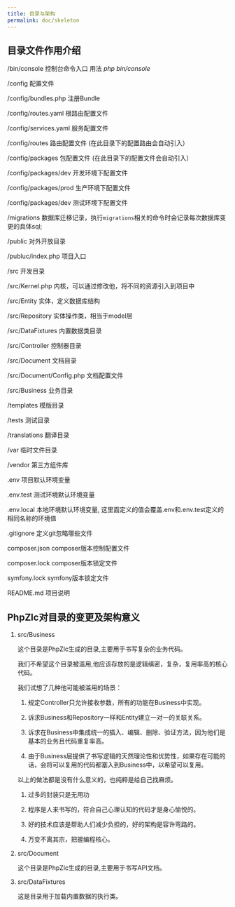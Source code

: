 ```yaml
---
title: 目录与架构
permalink: doc/skeleton
---
```


## 目录文件作用介绍

/bin/console  控制台命令入口  用法 *php bin/console*

/config 配置文件

/config/bundles.php 注册Bundle

/config/routes.yaml 根路由配置文件

/config/services.yaml 服务配置文件

/config/routes 路由配置文件 (在此目录下的配置路由会自动引入）

/config/packages 包配置文件 (在此目录下的配置文件会自动引入）

/config/packages/dev 开发环境下配置文件

/config/packages/prod 生产环境下配置文件

/config/packages/dev 测试环境下配置文件

/migrations 数据库迁移记录，执行`migrations`相关的命令时会记录每次数据库变更的具体sql;

/public  对外开放目录

/publuc/index.php 项目入口

/src 开发目录

/src/Kernel.php 内核，可以通过修改他，将不同的资源引入到项目中

/src/Entity 实体，定义数据库结构

/src/Repository 实体操作类，相当于model层

/src/DataFixtures 内置数据类目录

/src/Controller 控制器目录

/src/Document 文档目录

/src/Document/Config.php 文档配置文件

/src/Business 业务目录

/templates 模版目录

/tests 测试目录

/translations 翻译目录

/var 临时文件目录

/vendor 第三方组件库

.env 项目默认环境变量

.env.test 测试环境默认环境变量

.env.local 本地环境默认环境变量, 这里面定义的值会覆盖.env和.env.test定义的相同名称的环境值

.gitignore 定义git忽略哪些文件

composer.json composer版本控制配置文件

composer.lock  composer版本锁定文件

symfony.lock symfony版本锁定文件

README.md 项目说明

## PhpZlc对目录的变更及架构意义

1. src/Business 

    这个目录是PhpZlc生成的目录,主要用于书写复杂的业务代码。
    
    我们不希望这个目录被滥用,他应该存放的是逻辑缜密，复杂，复用率高的核心代码。
    
    我们试想了几种他可能被滥用的场景：
    
    1. 规定Controller只允许接收参数，所有的功能在Business中实现。
    
    2. 诉求Business和Repository一样和Entity建立一对一的关联关系。
    
    3. 诉求在Business中集成统一的插入、编辑、删除、验证方法，因为他们是基本的业务且代码重复率高。
    
    4. 由于Business层提供了书写逻辑的天然理论性和优势性，如果存在可能的话，会将可以复用的代码都塞入到Business中，以希望可以复用。
   
    以上的做法都是没有什么意义的，也纯粹是给自己找麻烦。
    
    1. 过多的封装只是无用功
    
    2. 程序是人来书写的，符合自己心理认知的代码才是身心愉悦的。
    
    3. 好的技术应该是帮助人们减少负担的，好的架构是容许弯路的。

    4. 万变不离其宗，把握编程核心。
    
2. src/Document 

    这个目录是PhpZlc生成的目录,主要用于书写API文档。
    
3. src/DataFixtures

    这是目录用于加载内置数据的执行类。

   


